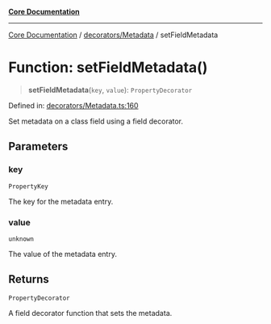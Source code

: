 [**Core Documentation**](../../../README.md)

***

[Core Documentation](../../../README.md) / [decorators/Metadata](../README.md) / setFieldMetadata

# Function: setFieldMetadata()

> **setFieldMetadata**(`key`, `value`): `PropertyDecorator`

Defined in: [decorators/Metadata.ts:160](https://github.com/stonemjs/core/blob/85781fe5b87769612839dd6b850ba45186d357fa/src/decorators/Metadata.ts#L160)

Set metadata on a class field using a field decorator.

## Parameters

### key

`PropertyKey`

The key for the metadata entry.

### value

`unknown`

The value of the metadata entry.

## Returns

`PropertyDecorator`

A field decorator function that sets the metadata.
